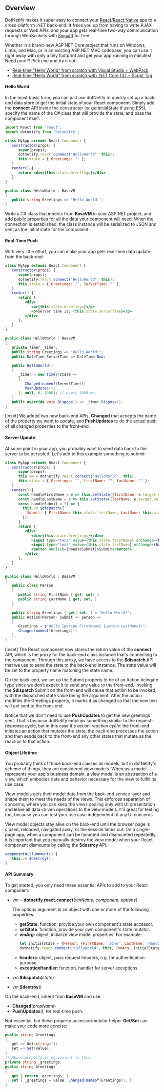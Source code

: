 ﻿## Overview

DotNetify makes it super easy to connect your [React](http://reactjs.org)/[React Native](https://facebook.github.io/react-native/) app to a cross-platform .NET back-end. It frees you up from having to write AJAX requests or Web APIs, and your app gets real-time two-way communication through WebSockets with [SignalR](https://docs.microsoft.com/en-us/aspnet/core/signalr/?view=aspnetcore-2.1) for free.

Whether in a brand-new ASP.NET Core project that runs on Windows, Linux, and Mac, or in an existing ASP.NET MVC codebase, you can use it right away with only a tiny footprint and get your app running in minutes! Need proof? Pick one and try it out:

- [Real-time "Hello World" from scratch with Visual Studio + WebPack](/fromscratch-webpack)
- [Real-time "Hello World" from scratch with .NET Core CLI + Script Tag](/fromscratch-script)

#### Hello World

In the most basic form, you can just use dotNetify to quickly set up a back-end data store to get the initial state of your React component. Simply add the __connect__ API inside the constructor (or getInitialState if using ES5), specify the name of the C# class that will provide the state, and pass the component itself.

```jsx
import React from 'react';
import dotnetify from 'dotnetify';

class MyApp extends React.Component {
   constructor(props) {
      super(props);
      dotnetify.react.connect("HelloWorld", this);
      this.state = { Greetings: "" };
   }
   render() {
      return <div>{this.state.Greetings}</div>
   }
}
```
```csharp
public class HelloWorld : BaseVM
{
   public string Greetings => "Hello World!";
}
```

Write a C# class that inherits from __BaseVM__ in your ASP.NET project, and add public properties for all the data your component will need. When the connection is established, the class instance will be serialized to JSON and sent as the initial state for the component.


#### Real-Time Push

With very little effort, you can make your app gets real-time data update from the back-end:

```jsx
class MyApp extends React.Component {
   constructor(props) {
      super(props);
      dotnetify.react.connect("HelloWorld", this);
      this.state = { Greetings: "", ServerTime: "" };
   }
   render() {
      return (
         <div>
            <p>{this.state.Greetings}</p>
            <p>Server time is: {this.state.ServerTime}</p>
         </div>
      );
   }
}
```
```csharp
public class HelloWorld : BaseVM
{
   private Timer _timer;
   public string Greetings => "Hello World!";
   public DateTime ServerTime => DateTime.Now;

   public HelloWorld()
   {
      _timer = new Timer(state =>
      {
         Changed(nameof(ServerTime));
         PushUpdates();
      }, null, 0, 1000); // every 1000 ms.
   }
   public override void Dispose() => _timer.Dispose();
} 
```
[inset]
We added two new back-end APIs, __Changed__ that accepts the name of the property we want to update, and __PushUpdates__ to do the actual push of all changed properties to the front-end.

#### Server Update

At some point in your app, you probably want to send data back to the server to be persisted. Let's add to this example something to submit:

```jsx
class MyApp extends React.Component {
   constructor(props) {
      super(props);
      this.vm = dotnetify.react.connect("HelloWorld", this);
      this.state = { Greetings: "", firstName: "", lastName: "" };
   }
   render() {
      const handleFirstName = e => this.setState({firstName: e.target.value});
      const handleLastName = e => this.setState({lastName: e.target.value});
      const handleSubmit = () => {
        this.vm.$dispatch({
          Submit: { FirstName: this.state.firstName, LastName: this.state.lastName }
        });
      }
      return (
         <div>
            <div>{this.state.Greetings}</div>
            <input type="text" value={this.state.firstName} onChange={handleFirstName} />
            <input type="text" value={this.state.lastName} onChange={handleLastName} />
            <button onClick={handleSubmit}>Submit</button>
         </div>
      );
   }
}
```
```csharp
public class HelloWorld : BaseVM
{
   public class Person
   {
      public string FirstName { get; set; }
      public string LastName { get; set; }
   }

   public string Greetings { get; set; } = "Hello World!";
   public Action<Person> Submit => person =>
   {
      Greetings = $"Hello {person.FirstName} {person.LastName}!";
      Changed(nameof(Greetings));
   };
}
```
[inset]
The React component now stores the return value of the __connect__ API, which is the proxy for the back-end class instance that's connecting to the component. Through this proxy, we have access to the __$dispatch__ API that we use to send the state to the back-end instance. The state value will be set to the property name matching the state name.

On the back-end, we set up the Submit property to be of an Action delegate type since we don't expect it to send any value to the front-end. Invoking the __$dispatch__ Submit on the front-end will cause that action to be invoked, with the dispatched state value being the argument. After the action modifies the Greetings property, it marks it as changed so that the new text will get sent to the front-end.

Notice that we don't need to use __PushUpdates__ to get the new greetings sent. That's because dotNetify employs something similar to the request-response cycle, but in this case it's _action-reaction cycle_: the front-end initiates an action that mutates the state, the back-end processes the action and then sends back to the front-end any other states that mutate as the reaction to that action.


#### Object Lifetime

You probably think of those back-end classes as models, but in dotNetify's scheme of things, they are considered view models. Whereas a model represents your app's business domain, a view model is an abstraction of a view, which embodies data and behavior necessary for the view to fulfill its use case.

View-models gets their model data from the back-end service layer and shape them to meet the needs of the views. This enforces separation of concerns, where you can keep the views dealing only with UI presentation and leave all data-driven operations to the view models. It's great for testing too, because you can test your use case independent of any UI concerns.

View model objects stay alive on the back-end until the browser page is closed, reloaded, navigated away, or the session times out. On a single-page app, when a component can be mounted and dismounted repeatedly, it is important that you manually destroy the view model when your React component dismounts by calling the __$destroy__ API.

```jsx
componentWillUnmount() {
   this.vm.$destroy();
}
```

#### API Summary

To get started, you only need these essential APIs to add to your React component:

- _vm_ = __dotnetify.react.connect__(_vmName, component, options_)<br/>

   The options argument is an object with one or more of the following properties:
   - __getState__: function, provide your own component's state accessor.
   - __setState__: function, provide your own component's state mutator.
   - __vmArg__: object, initialize view model properties. 
      For example:
      ```jsx
      let initialState = {Person: {FirstName: 'John', LastName: 'Hancock'}};
      dotnetify.react.connect("HelloWorld", this, {vmArg: initialState});
      ```
   - __headers__: object, pass request headers, e.g. for authentication purpose.
   - __exceptionHandler__: function, handler for server exceptions.


- _vm_.__$dispatch__(_state_)
- _vm_.__$destroy__()

On the back-end, inherit from __BaseVM__ and use:
- __Changed__(_propName_)
- __PushUpdates__(): for real-time push.

Not essential, but these property accessor/mutator helper __Get/Set__ can make your code more concise:

```csharp
public string Greetings
{
   get => Get<string>();
   set => Set(value);
}
// Above property is equivalent to this:
private string _greetings;
public string Greetings
{
   get { return _greetings; }
   set { _greetings = value; Changed(nameof(Greetings)); }
}
```
